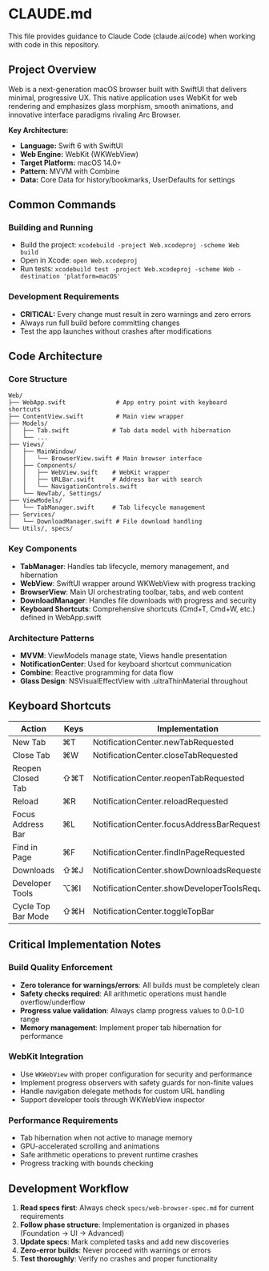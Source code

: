 # CLAUDE.md

This file provides guidance to Claude Code (claude.ai/code) when working with code in this repository.

## Project Overview

Web is a next-generation macOS browser built with SwiftUI that delivers minimal, progressive UX. This native application uses WebKit for web rendering and emphasizes glass morphism, smooth animations, and innovative interface paradigms rivaling Arc Browser.

**Key Architecture:**
- **Language:** Swift 6 with SwiftUI
- **Web Engine:** WebKit (WKWebView)
- **Target Platform:** macOS 14.0+
- **Pattern:** MVVM with Combine
- **Data:** Core Data for history/bookmarks, UserDefaults for settings

## Common Commands

### Building and Running
- Build the project: `xcodebuild -project Web.xcodeproj -scheme Web build`
- Open in Xcode: `open Web.xcodeproj`
- Run tests: `xcodebuild test -project Web.xcodeproj -scheme Web -destination 'platform=macOS'`

### Development Requirements
- **CRITICAL:** Every change must result in zero warnings and zero errors
- Always run full build before committing changes
- Test the app launches without crashes after modifications

## Code Architecture

### Core Structure
```
Web/
├── WebApp.swift              # App entry point with keyboard shortcuts
├── ContentView.swift         # Main view wrapper
├── Models/
│   ├── Tab.swift            # Tab data model with hibernation
│   └── ...
├── Views/
│   ├── MainWindow/
│   │   └── BrowserView.swift # Main browser interface
│   ├── Components/
│   │   ├── WebView.swift    # WebKit wrapper
│   │   ├── URLBar.swift     # Address bar with search
│   │   └── NavigationControls.swift
│   └── NewTab/, Settings/
├── ViewModels/
│   └── TabManager.swift     # Tab lifecycle management
├── Services/
│   └── DownloadManager.swift # File download handling
└── Utils/, specs/
```

### Key Components
- **TabManager**: Handles tab lifecycle, memory management, and hibernation
- **WebView**: SwiftUI wrapper around WKWebView with progress tracking
- **BrowserView**: Main UI orchestrating toolbar, tabs, and web content
- **DownloadManager**: Handles file downloads with progress and security
- **Keyboard Shortcuts**: Comprehensive shortcuts (Cmd+T, Cmd+W, etc.) defined in WebApp.swift

### Architecture Patterns
- **MVVM**: ViewModels manage state, Views handle presentation
- **NotificationCenter**: Used for keyboard shortcut communication
- **Combine**: Reactive programming for data flow
- **Glass Design**: NSVisualEffectView with .ultraThinMaterial throughout

## Keyboard Shortcuts

| Action | Keys | Implementation |
|--------|------|---------------|
| New Tab | ⌘T | NotificationCenter.newTabRequested |
| Close Tab | ⌘W | NotificationCenter.closeTabRequested |
| Reopen Closed Tab | ⇧⌘T | NotificationCenter.reopenTabRequested |
| Reload | ⌘R | NotificationCenter.reloadRequested |
| Focus Address Bar | ⌘L | NotificationCenter.focusAddressBarRequested |
| Find in Page | ⌘F | NotificationCenter.findInPageRequested |
| Downloads | ⇧⌘J | NotificationCenter.showDownloadsRequested |
| Developer Tools | ⌥⌘I | NotificationCenter.showDeveloperToolsRequested |
| Cycle Top Bar Mode | ⇧⌘H | NotificationCenter.toggleTopBar |

## Critical Implementation Notes

### Build Quality Enforcement
- **Zero tolerance for warnings/errors**: All builds must be completely clean
- **Safety checks required**: All arithmetic operations must handle overflow/underflow
- **Progress value validation**: Always clamp progress values to 0.0-1.0 range
- **Memory management**: Implement proper tab hibernation for performance

### WebKit Integration
- Use `WKWebView` with proper configuration for security and performance
- Implement progress observers with safety guards for non-finite values
- Handle navigation delegate methods for custom URL handling
- Support developer tools through WKWebView inspector

### Performance Requirements
- Tab hibernation when not active to manage memory
- GPU-accelerated scrolling and animations
- Safe arithmetic operations to prevent runtime crashes
- Progress tracking with bounds checking

## Development Workflow

1. **Read specs first**: Always check `specs/web-browser-spec.md` for current requirements
2. **Follow phase structure**: Implementation is organized in phases (Foundation → UI → Advanced)
3. **Update specs**: Mark completed tasks and add new discoveries
4. **Zero-error builds**: Never proceed with warnings or errors
5. **Test thoroughly**: Verify no crashes and proper functionality